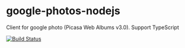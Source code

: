 # google-photos-nodejs
Client for google photo (Picasa Web Albums v3.0). Support TypeScript

[![Build Status](https://travis-ci.org/vMReal/google-photos.svg?branch=master)](https://travis-ci.org/vMReal/google-photos)